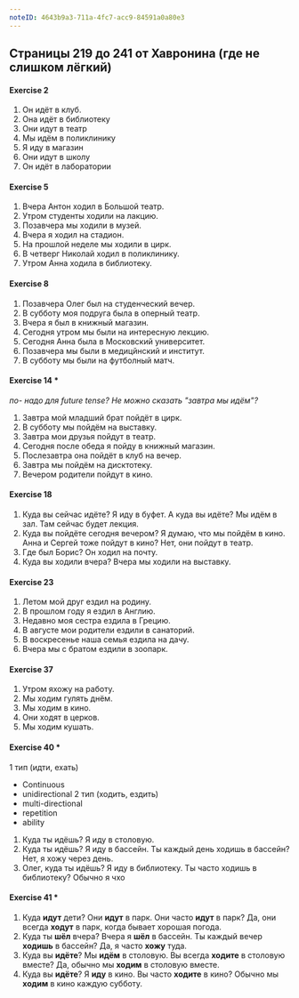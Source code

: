 ```yaml
---
noteID: 4643b9a3-711a-4fc7-acc9-84591a0a80e3
---
```

## Страницы 219 до 241 от Хавронина (где не слишком лёгкий)

#### Exercise 2
1. Он идёт в клуб.
2. Она идёт в библиотеку
3. Они идут в театр
4. Мы идём в поликлинику
5. Я иду в магазин
6. Они идут в школу
7. Он идёт в лаборатории

#### Exercise 5
1. Вчера Антон ходил в Большой театр.
2. Утром студенты ходили на лакцию.
3. Позавчера мы ходили в музей.
4. Вчера я ходил на стадион.
5. На прошлой неделе мы ходили в цирк.
6. В четверг Николай ходил в поликлинику.
7. Утром Анна ходила в библиотеку.

#### Exercise 8
1. Позавчера Олег был на студенческий вечер.
2. В субботу моя подруга была в оперный театр.
3. Вчера я был в книжный магазин.
4. Сегодня утром мы были на интересную лекцию.
5. Сегодня Анна была в Московский университет.
6. Позавчера мы были в медицйнский и институт.
7. В субботу мы были на футболный матч.

#### Exercise 14 \* 
*по- надо для future tense? Не можно сказать "завтра мы идём"?*
1. Завтра мой младший брат пойдёт в цирк.
2. В субботу мы пойдём на выставку.
3. Завтра мои друзья пойдут в театр.
4. Сегодня после обеда я пойду в книжный магазин.
5. Послезавтра она пойдёт в клуб на вечер.
6. Завтра мы пойдём на дисктотеку.
7. Вечером родители пойдут в кино.

#### Exercise 18
1. Куда вы сейчас идёте? Я иду в буфет. А куда вы идёте? Мы идём в зал. Там сейчас будет лекция.
2. Куда вы пойдёте сегодня вечером? Я думаю, что мы пойдём в кино. Анна и Сергей тоже пойдут в кино? Нет, они пойдут в театр.
3. Где был Борис? Он ходил на почту.
4. Куда вы ходили вчера? Вчера мы ходили на выставку.

#### Exercise 23
1. Летом мой друг ездил на родину.
2. В прошлом году я ездил в Англию.
3. Недавно моя сестра ездила в Грецию.
4. В августе мои родители ездили в санаторий.
5. В воскресенье наша семья ездила на дачу.
6. Вчера мы с братом ездили в зоопарк.

#### Exercise 37
1. Утром яхожу на работу.
2. Мы ходим гулять днём.
3. Мы ходим в кино.
4. Они ходят в церков.
5. Мы ходим кушать.
#### Exercise 40 \*
1 тип (идти, ехать)
- Continuous
- unidirectional
2 тип (ходить, ездить)
- multi-directional
- repetition
- ability

1. Куда ты идёшь? Я иду в столовую.
2. Куда ты идёшь? Я иду в бассейн. Ты каждый день ходишь в бассейн? Нет, я хожу через день.
3. Олег, куда ты идёшь? Я иду в библиотеку. Ты часто ходишь в библиотеку? Обычно я чхо
#### Exercise 41 \*
1. Куда **идут** дети? Они **идут** в парк. Они часто **идут** в парк? Да, они всегда **ходут** в парк, когда бывает хорошая погода.
2. Куда ты **шёл** вчера? Вчера я **шёл** в бассейн. Ты каждый вечер **ходишь** в бассейн? Да, я часто **хожу** туда.
3. Куда вы **идёте**? Мы **идём** в столовую. Вы всегда **ходите** в столовую вместе? Да, обычно мы **ходим** в столовую вместе.
4. Куда вы **идёте**? Я **иду** в кино. Вы часто **ходите** в кино? Обычно мы **ходим** в кино каждую субботу.